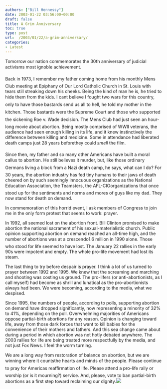 ```yaml
---
authors: ["Bill Hennessy"]
date: 2003-01-22 03:56:00+00:00
draft: false
title: A Grim Anniversary
toc: true
type: post
url:  /2003/01/22/a-grim-anniversary/
categories:
- Latest
---
```


Tomorrow our nation commemorates the 30th anniversary of judicial activisms most ignoble achievement.  

Back in 1973, I remember my father coming home from his monthly Mens Club meeting at Epiphany of Our Lord Catholic Church in St. Louis with tears still streaking down his cheeks. Being the kind of man he is, he tried to hide them from the kids.  I cant believe I fought two wars for this country, only to have those bastards send us all to hell, he told my mother in the kitchen.  Those bastards were the Supreme Court and those who supported the sickening Roe v. Wade decision.  The Mens Club had just seen an hour-long movie about abortion.  Being mostly comprised of WWII veterans, the audience had seen enough killing in its life, and it knew instinctively the difference between killing and medicine.  Some in attendance had liberated death camps just 28 years beforethey could _smell_ the film.   

Since then, my father and so many other Americans have built a moral callus to abortion.  He still believes it murder, but, like those ordinary Germans living a block from a Nazi death camp, he says, what can I do?  For 30 years, the abortion industry has fed tiny humans to their jaws of death cheered on by such seemingly innocuous organizations as the National Education Association, the Teamsters, the AFL-CIOorganizations that once stood up for the sentiments and norms and mores of guys like my dad. They now stand for death on demand.

In commemoration of this horrid event, I ask members of Congress to join me in the only form protest that seems to work:  prayer.  

In 1992, all seemed lost on the abortion front.  Bill Clinton promised to make abortion the national sacrament of his sexual-materialistic church.  Public opinion supporting abortion on demand reached an all-time high, and the number of abortions was at a crescendo1.6 million in 1990 alone.  Those who stood for life seemed to have lost.  The January 22 rallies in the early 90s were impotent and empty.  The whole pro-life movement had lost its steam.   

The last thing to try before despair is prayer.  I think a lot of us turned to prayer between 1992 and 1995.  We knew that the screaming and marching and shooting was costing us ground.  The pro-lifers (or anti-abortionists, as I call myself) had become as shrill and lunatical as the pro-abortionists always had been.  We were becoming, according to the media, what we despised.

Since 1995, the numbers of people, according to polls, supporting abortion on demand have dropped significantly, now representing a minority of 32% to 41%, depending on the poll.  Overwhelming majorities of Americans oppose partial-birth abortions for any reason.  Opinion is changing toward life, away from those dark forces that want to kill babies for the convenience of their mothers and fathers.  And this sea change came about during a period in which abortion was not hotly debated anywhere.  The 2003 rallies for life are being treated more respectfully by the media, and not just Fox News.  I feel the worm turning.

We are a long way from restoration of balance on abortion, but we are winning where it countsthe hearts and minds of the people.  Please continue to pray for Americas reaffirmation of life.  Please attend a pro-life rally or worship (or is it mourning?) service.  And, please, vote to ban partial-birth abortions as a first step toward reclaiming our dignity.![](https://blog.billhennessy.com/aggbug.aspx?PostID=1087)

